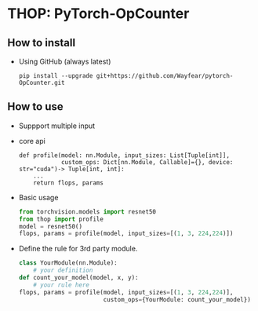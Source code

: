 # THOP: PyTorch-OpCounter

## How to install 
* Using GitHub (always latest)
    
    `pip install --upgrade git+https://github.com/Wayfear/pytorch-OpCounter.git`
    
## How to use 
* Suppport multiple input
* core api
    ```
    def profile(model: nn.Module, input_sizes: List[Tuple[int]],
                custom_ops: Dict[nn.Module, Callable]={}, device: str="cuda")-> Tuple[int, int]:
        ...
        return flops, params
    ```
* Basic usage 
    ```python
    from torchvision.models import resnet50
    from thop import profile
    model = resnet50()
    flops, params = profile(model, input_sizes=[(1, 3, 224,224)])
    ```    

* Define the rule for 3rd party module.
    
    ```python
    class YourModule(nn.Module):
        # your definition
    def count_your_model(model, x, y):
        # your rule here
    flops, params = profile(model, input_sizes=[(1, 3, 224,224)], 
                            custom_ops={YourModule: count_your_model})
    ```
    
